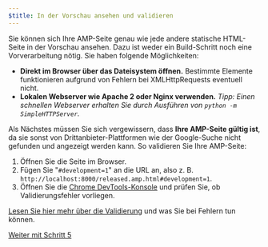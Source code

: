 ```yaml
---
$title: In der Vorschau ansehen und validieren
---
```


Sie können sich Ihre AMP-Seite genau wie jede andere statische HTML-Seite in der Vorschau ansehen. Dazu ist weder ein Build-Schritt noch eine Vorverarbeitung nötig. Sie haben folgende Möglichkeiten:

  - **Direkt im Browser über das Dateisystem öffnen.** Bestimmte Elemente funktionieren aufgrund von Fehlern bei XMLHttpRequests eventuell nicht.
  - **Lokalen Webserver wie Apache 2 oder Nginx verwenden.**
    *Tipp: Einen schnellen Webserver erhalten Sie durch Ausführen von `python -m SimpleHTTPServer`.*

Als Nächstes müssen Sie sich vergewissern, dass **Ihre AMP-Seite gültig ist**, da sie sonst von Drittanbieter-Plattformen wie der Google-Suche nicht gefunden und angezeigt werden kann. So validieren Sie Ihre AMP-Seite:

  1. Öffnen Sie die Seite im Browser.
  1. Fügen Sie "`#development=1`" an die URL an, also z. B. `http://localhost:8000/released.amp.html#development=1`.
  1. Öffnen Sie die [Chrome DevTools-Konsole](https://developers.google.com/web/tools/chrome-devtools/debug/console/) und prüfen Sie, ob Validierungsfehler vorliegen.
</ol>

[Lesen Sie hier mehr über die Validierung](/docs/guides/validate.html) und was Sie bei Fehlern tun können.

<a class="go-button button" href="/de/docs/get_started/create/prepare_for_discovery.html">Weiter mit Schritt 5</a>
